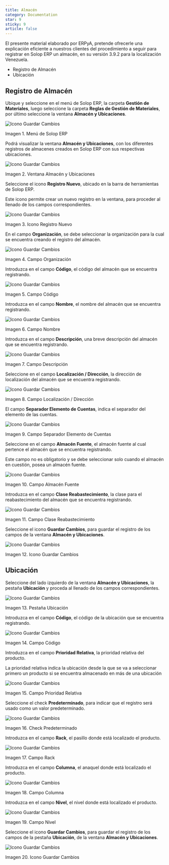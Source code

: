 ```yaml
---
title: Almacén
category: Documentation
star: 9
sticky: 9
article: false
---
```


El presente material elaborado por ERPyA, pretende ofrecerle una explicación eficiente a nuestros clientes del procedimiento a seguir para registrar en Solop ERP un almacén, en su versión 3.9.2 para la localización Venezuela.

- Registro de Almacén
- Ubicación

## Registro de Almacén

Ubique y seleccione en el menú de Solop ERP, la carpeta **Gestión de Materiales**, luego seleccione la carpeta **Reglas de Gestión de Materiales**, por último seleccione la ventana **Almacén y Ubicaciones**.

![Icono Guardar Cambios](/assets/img/docs/master-data/mad-master-image229.png)

Imagen 1. Menú de Solop ERP

Podrá visualizar la ventana **Almacén y Ubicaciones**, con los diferentes registros de almacenes creados en Solop ERP con sus respectivas ubicaciones.

![Icono Guardar Cambios](/assets/img/docs/master-data/mad-master-image230.png)

Imagen 2. Ventana Almacén y Ubicaciones

Seleccione el icono **Registro Nuevo**, ubicado en la barra de herramientas de Solop ERP.

Este icono permite crear un nuevo registro en la ventana, para proceder al llenado de los campos correspondientes.

![Icono Guardar Cambios](/assets/img/docs/master-data/mad-master-image231.png)

Imagen 3. Icono Registro Nuevo

En el campo **Organización**, se debe seleccionar la organización para la cual se encuentra creando el registro del almacén.

![Icono Guardar Cambios](/assets/img/docs/master-data/mad-master-image232.png)

Imagen 4. Campo Organización

Introduzca en el campo **Código**, el código del almacén que se encuentra registrando.

![Icono Guardar Cambios](/assets/img/docs/master-data/mad-master-image233.png)

Imagen 5. Campo Código

Introduzca en el campo **Nombre**, el nombre del almacén que se encuentra registrando.

![Icono Guardar Cambios](/assets/img/docs/master-data/mad-master-image234.png)

Imagen 6. Campo Nombre

Introduzca en el campo **Descripción**, una breve descripción del almacén que se encuentra registrando.

![Icono Guardar Cambios](/assets/img/docs/master-data/mad-master-image235.png)

Imagen 7. Campo Descripción

Seleccione en el campo **Localización / Dirección**, la dirección de localización del almacén que se encuentra registrando.

![Icono Guardar Cambios](/assets/img/docs/master-data/mad-master-image236.png)

Imagen 8. Campo Localización / Dirección

El campo **Separador Elemento de Cuentas**, indica el separador del elemento de las cuentas.

![Icono Guardar Cambios](/assets/img/docs/master-data/mad-master-image237.png)

Imagen 9. Campo Separador Elemento de Cuentas

Seleccione en el campo **Almacén Fuente**, el almacén fuente al cual pertence el almacén que se encuentra registrando.

Este campo no es obligatorio y se debe seleccionar solo cuando el almacén en cuestión, posea un almacén fuente.

![Icono Guardar Cambios](/assets/img/docs/master-data/mad-master-image238.png)

Imagen 10. Campo Almacén Fuente

Introduzca en el campo **Clase Reabastecimiento**, la clase para el reabastecimiento del almacén que se encuentra registrando.

![Icono Guardar Cambios](/assets/img/docs/master-data/mad-master-image239.png)

Imagen 11. Campo Clase Reabastecimiento

Seleccione el icono **Guardar Cambios**, para guardar el registro de los campos de la ventana **Almacén y Ubicaciones**.

![Icono Guardar Cambios](/assets/img/docs/master-data/mad-master-image240.png)

Imagen 12. Icono Guardar Cambios

## Ubicación

Seleccione del lado izquierdo de la ventana **Almacén y Ubicaciones**, la pestaña **Ubicación** y proceda al llenado de los campos correspondientes.

![Icono Guardar Cambios](/assets/img/docs/master-data/mad-master-image241.png)

Imagen 13. Pestaña Ubicación

Introduzca en el campo **Código**, el código de la ubicación que se encuentra registrando.

![Icono Guardar Cambios](/assets/img/docs/master-data/mad-master-image242.png)

Imagen 14. Campo Código

Introduzca en el campo **Prioridad Relativa**, la prioridad relativa del producto.

La prioridad relativa indica la ubicación desde la que se va a seleccionar primero un producto si se encuentra almacenado en más de una ubicación

![Icono Guardar Cambios](/assets/img/docs/master-data/mad-master-image243.png)

Imagen 15. Campo Prioridad Relativa

Seleccione el check **Predeterminado**, para indicar que el registro será usado como un valor predeterminado.

![Icono Guardar Cambios](/assets/img/docs/master-data/mad-master-image244.png)

Imagen 16. Check Predeterminado

Introduzca en el campo **Rack**, el pasillo donde está localizado el producto.

![Icono Guardar Cambios](/assets/img/docs/master-data/mad-master-image245.png)

Imagen 17. Campo Rack

Introduzca en el campo **Columna**, el anaquel donde está localizado el producto.

![Icono Guardar Cambios](/assets/img/docs/master-data/mad-master-image246.png)

Imagen 18. Campo Columna

Introduzca en el campo **Nivel**, el nivel donde está localizado el producto.

![Icono Guardar Cambios](/assets/img/docs/master-data/mad-master-image247.png)

Imagen 19. Campo Nivel

Seleccione el icono **Guardar Cambios**, para guardar el registro de los campos de la pestaña **Ubicación**, de la ventana **Almacén y Ubicaciones**.

![Icono Guardar Cambios](/assets/img/docs/master-data/mad-master-image248.png)

Imagen 20. Icono Guardar Cambios
